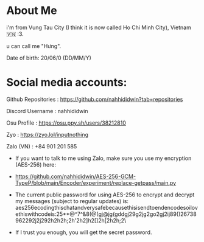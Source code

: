 # About Me

i'm from Vung Tau City (I think it is now called Ho Chi Minh City), Vietnam 🇻🇳 :3.

u can call me "Hưng".

Date of birth: 20/06/0 (DD/MM/Y)

# Social media accounts:

Github Repositories : https://github.com/nahhididwin?tab=repositories

Discord Username : nahhididwin

Osu Profile : https://osu.ppy.sh/users/38212810

Zyo : https://zyo.lol/inputnothing







Zalo (VN) : +84 901 201 585

+ If you want to talk to me using Zalo, make sure you use my encryption (AES-256) here: 

+ https://github.com/nahhididwin/AES-256-GCM-TypeP/blob/main/Encoder/experiment/replace-getpass/main.py

+ The current public password for using AES-256 to encrypt and decrypt my messages (subject to regular updates) is: aes256ecodingthischatandverysafebecausethisisendtoendencodesoilovethiswithcodeis:25**@^7^&8(@(gj@jg(gddgj29g2jg2go2gj2ij89()26738962292j2j292h2h2h;2h'2h2]h2[]2h[2h2h;2\\

+ If I trust you enough, you will get the secret password.
